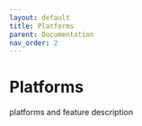 ```yaml
---
layout: default
title: Platforms
parent: Documentation
nav_order: 2
---
```


# Platforms

platforms and feature description